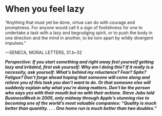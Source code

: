 # When you feel lazy

“Anything that must yet be done, virtue can do with courage and promptness. For anyone would call it a sign of foolishness for one to undertake a task with a lazy and begrudging spirit, or to push the body in one direction and the mind in another, to be torn apart by wildly divergent impulses.”

—SENECA, MORAL LETTERS, 31.b–32

***Perspective: If you start something and right away feel yourself getting lazy and irritated, first ask yourself: Why am I doing this? If it really is a necessity, ask yourself: What’s behind my reluctance? Fear? Spite? Fatigue? Don’t forge ahead hoping that someone will come along and relieve you of this task you don’t want to do. Or that someone else will suddenly explain why what you’re doing matters. Don’t be the person who says yes with their mouth but no with their actions. Steve Jobs told BusinessWeek in 2005, only midway through Apple’s stunning rise to becoming one of the world’s most valuable companies: “Quality is much better than quantity. . . . One home run is much better than two doubles.”***